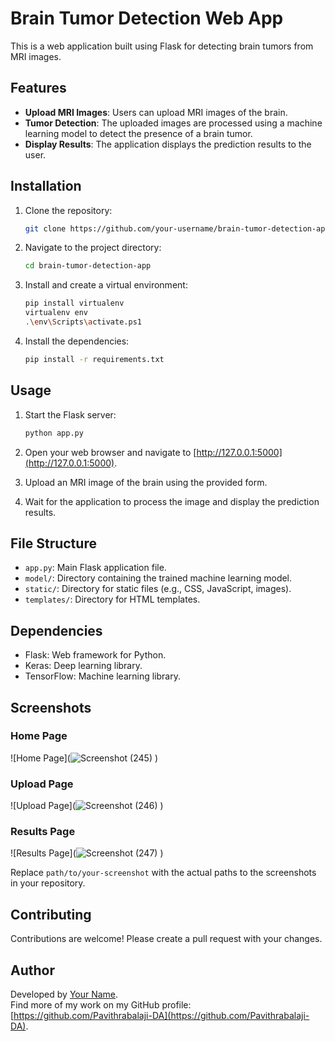 # Brain Tumor Detection Web App

This is a web application built using Flask for detecting brain tumors from MRI images.

## Features

- **Upload MRI Images**: Users can upload MRI images of the brain.
- **Tumor Detection**: The uploaded images are processed using a machine learning model to detect the presence of a brain tumor.
- **Display Results**: The application displays the prediction results to the user.

## Installation

1. Clone the repository:

    ```bash
    git clone https://github.com/your-username/brain-tumor-detection-app.git
    ```

2. Navigate to the project directory:

    ```bash
    cd brain-tumor-detection-app
    ```

3. Install and create a virtual environment:

    ```bash
    pip install virtualenv
    virtualenv env
    .\env\Scripts\activate.ps1
    ```

4. Install the dependencies:

    ```bash
    pip install -r requirements.txt
    ```

## Usage

1. Start the Flask server:

    ```bash
    python app.py
    ```

2. Open your web browser and navigate to [http://127.0.0.1:5000](http://127.0.0.1:5000).

3. Upload an MRI image of the brain using the provided form.

4. Wait for the application to process the image and display the prediction results.

## File Structure

- `app.py`: Main Flask application file.
- `model/`: Directory containing the trained machine learning model.
- `static/`: Directory for static files (e.g., CSS, JavaScript, images).
- `templates/`: Directory for HTML templates.

## Dependencies

- Flask: Web framework for Python.
- Keras: Deep learning library.
- TensorFlow: Machine learning library.

## Screenshots

### Home Page
![Home Page](![Screenshot (245)](https://github.com/user-attachments/assets/c16af5d7-cf8c-4ebc-917d-b83dcc6a4db2)
)

### Upload Page
![Upload Page](![Screenshot (246)](https://github.com/user-attachments/assets/507149f4-14d6-4e2f-8f31-903893163b90)
)

### Results Page
![Results Page](![Screenshot (247)](https://github.com/user-attachments/assets/0d1f2561-d867-45bd-a23f-05e4b7f4cb01)
)

Replace `path/to/your-screenshot` with the actual paths to the screenshots in your repository.

## Contributing

Contributions are welcome! Please create a pull request with your changes.

## Author

Developed by [Your Name](https://github.com/Pavithrabalaji-DA).  
Find more of my work on my GitHub profile: [https://github.com/Pavithrabalaji-DA](https://github.com/Pavithrabalaji-DA).
